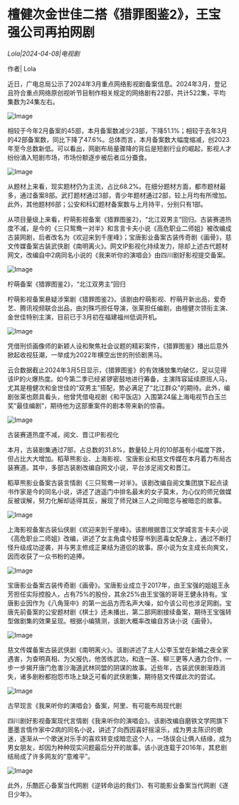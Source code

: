 # 檀健次金世佳二搭《猎罪图鉴2》，王宝强公司再拍网剧

*Lola|2024-04-08|电视剧*

作者| Lola

近日，广电总局公示了2024年3月重点网络影视剧备案信息。2024年3月，登记且符合重点网络原创视听节目制作相关规定的网络剧有22部，共计522集，平均集数为24集左右。

![Image](http://static.ylzbl.com/uploads/ueditor/php/upload/image/20240408/1712591273335569.jpeg)

相较于今年2月备案的45部，本月备案数减少23部，下降51.1%；相较于去年3月的42部备案数，同比下降了47.6%。总体而言，本月备案数大幅度缩减，创2023年至今总数新低。可以看出，网剧布局量骤降的背后是短剧行业的崛起，影视人才纷纷涌入短剧市场，市场份额逐步被后者瓜分蚕食。

![Image](http://static.ylzbl.com/uploads/ueditor/php/upload/image/20240408/1712591274489104.jpeg)

从题材上来看，现实题材仍为主流，占比68.2%。在细分题材方面，都市题材最多，通过备案8部。武打题材通过3部，青少年题材通过2部，较上月均有所增加。此外，其他题材6部；公安和科幻题材备案数与上月持平，分别只有1部。

从项目量级上来看，柠萌影视备案《猎罪图鉴2》，“北江双男主”回归。古装赛道热度不减，是今的《三只鸳鸯一对半》和言言卡夫小说《高危职业二师姐》被改编成古装网剧，后者改名为《欢迎来到千崖峰》；宝唐影业备案古装传奇剧《画骨》，慈文传媒备案古装武侠剧《南明离火》。网文IP影视化持续发力，除却上述古代题材网文，改编自中2病同名小说的《我来听你的演唱会》由四川剧好影视提交备案。

![Image](http://static.ylzbl.com/uploads/ueditor/php/upload/image/20240408/1712591274265421.png)

柠萌备案《猎罪图鉴2》，“北江双男主”回归

柠萌影视备案悬疑涉案剧《猎罪图鉴2》。该剧由柠萌影视、柠萌开新出品，爱奇艺、腾讯视频联合出品，由刘殊巧担任导演，张莱担任编剧，由檀健次领衔主演、金世佳特别主演，目前已于3月初在福建福州低调开机。

![Image](http://static.ylzbl.com/uploads/ueditor/php/upload/image/20240408/1712591275824462.jpeg)

凭借刑侦画像师的新颖人设和聚焦社会议题的精彩案件，《猎罪图鉴》播出后意外掀起收视狂潮，一举成为2022年横空出世的刑侦剧黑马。

云合数据截止2024年3月5日显示，《猎罪图鉴》的有效播放集均破亿，足以见得该IP的火爆热度。如今第二季已经紧锣密鼓地进行筹备，主演阵容延续原班人马，尤其是檀健次和金世佳的“双男主”搭配，势必满足了“北江群众”的期待。此外，编剧张莱也颇具看头，他曾凭借电视剧《和平饭店》入围第24届上海电视节白玉兰奖“最佳编剧”，期待他为这部重案件的剧本带来新的惊喜。

![Image](http://static.ylzbl.com/uploads/ueditor/php/upload/image/20240408/1712591276770205.png)

古装赛道热度不减，阅文、晋江IP影视化

本月，古装剧集通过7部，占总数的31.8%，数量较上月的10部虽有小幅度下跌，但占比大大增加。稻草熊影业、上海影视、宝唐影业和慈文传媒在本月着力布局古装赛道。其中，多部古装剧改编自网文小说，平台涉足阅文和晋江。

稻草熊影业备案古装言情剧《三只鸳鸯一对半》。该剧改编自阅文集团旗下起点读书作家是今的同名小说，讲述了逍遥门中排名最末的女子莫末，为心仪的师兄做媒反被误解，努力化解却适得其反，展现了师兄妹三人之间暗恋与被暗恋的故事。

![Image](http://static.ylzbl.com/uploads/ueditor/php/upload/image/20240408/1712591276472389.jpeg)

上海影视备案古装仙侠剧《欢迎来到千崖峰》。该剧根据晋江文学城言言卡夫小说《高危职业二师姐》改编，讲述了女主角虞兮枝穿书到恶毒女配身上，通过不断打怪升级成功逆袭，并与男主修成正果结为道侣的故事。原小说为女主成长向爽文，因而收获了一众书粉的追捧。

![Image](http://static.ylzbl.com/uploads/ueditor/php/upload/image/20240408/1712591277341177.jpeg)

宝唐影业备案古装传奇剧《画骨》。宝唐影业成立于2017年，由王宝强的姐姐王永芳担任实际控股人，占有75%的股份，其余25%由王宝强的哥哥王健永持有。宝唐影业因作为《八角笼中》的第一出品方而名声大噪，如今该公司也涉足网剧。宝唐先前备案的公安题材剧《棋士》还未播出，第二部网剧接续备案，期待王宝强转型做剧集的效果呈现。根据小编猜测，该剧大概率改编自苏诀小说《画骨》。

![Image](http://static.ylzbl.com/uploads/ueditor/php/upload/image/20240408/1712591277358208.jpeg)

慈文传媒备案古装武侠剧《南明离火》。该剧讲述了主人公李玉堂在新婚之夜全家遇害，为查明真相、为父报仇，他苦练武功，和连一莲、柳三更等人通力合作，一步一步揭开唐门危害沙海道武林同盟的阴谋的故事。近些年，古装武侠剧渐趋消失，诸多剧粉都抱怨市场上缺乏可看的武侠剧集，期待慈文传媒此次的尝试。

![Image](http://static.ylzbl.com/uploads/ueditor/php/upload/image/20240408/1712591278354028.png)

古早现言《我来听你的演唱会》备案，阿里、有可能布局现代剧

四川剧好影视备案现代言情剧《我来听你的演唱会》。该剧改编自磨铁文学网旗下墨墨言情作家中2病的同名小说，讲述了向西因喜好摇滚乐，成为男主陈识的歌迷，逐渐从一个歌迷对乐手的喜欢转变成暗恋这个人，一场误会让俩人结缘，成为男女朋友，却因为种种现实问题最后分开的故事。该小说连载于2016年，其悲剧结局成了许多网友的“意难平”。

![Image](http://static.ylzbl.com/uploads/ueditor/php/upload/image/20240408/1712591278670203.jpeg)

此外，乐酷匠心备案当代网剧《逆转命运的我们》、有可能影业备案当代网剧《逐日少年》。

